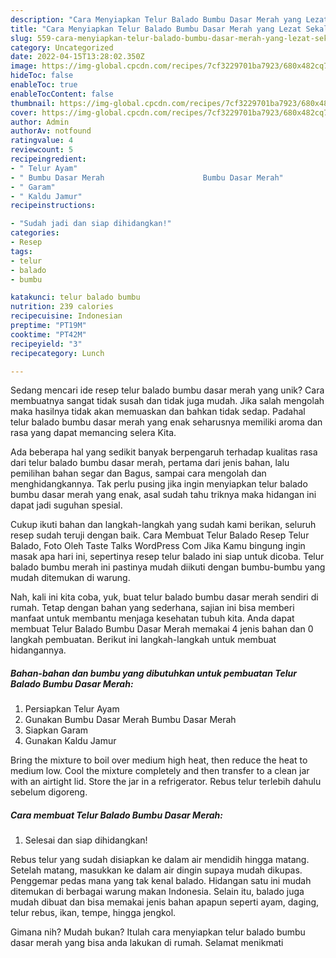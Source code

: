 ```yaml
---
description: "Cara Menyiapkan Telur Balado Bumbu Dasar Merah yang Lezat Sekali"
title: "Cara Menyiapkan Telur Balado Bumbu Dasar Merah yang Lezat Sekali"
slug: 559-cara-menyiapkan-telur-balado-bumbu-dasar-merah-yang-lezat-sekali
category: Uncategorized
date: 2022-04-15T13:28:02.350Z
image: https://img-global.cpcdn.com/recipes/7cf3229701ba7923/680x482cq70/telur-balado-bumbu-dasar-merah-foto-resep-utama.jpg
hideToc: false
enableToc: true
enableTocContent: false
thumbnail: https://img-global.cpcdn.com/recipes/7cf3229701ba7923/680x482cq70/telur-balado-bumbu-dasar-merah-foto-resep-utama.jpg
cover: https://img-global.cpcdn.com/recipes/7cf3229701ba7923/680x482cq70/telur-balado-bumbu-dasar-merah-foto-resep-utama.jpg
author: Admin
authorAv: notfound
ratingvalue: 4
reviewcount: 5
recipeingredient:
- " Telur Ayam"
- " Bumbu Dasar Merah                      Bumbu Dasar Merah"
- " Garam"
- " Kaldu Jamur"
recipeinstructions:

- "Sudah jadi dan siap dihidangkan!"
categories:
- Resep
tags:
- telur
- balado
- bumbu

katakunci: telur balado bumbu 
nutrition: 239 calories
recipecuisine: Indonesian
preptime: "PT19M"
cooktime: "PT42M"
recipeyield: "3"
recipecategory: Lunch

---
```





Sedang mencari ide resep telur balado bumbu dasar merah yang unik? Cara membuatnya sangat tidak susah dan tidak juga mudah. Jika salah mengolah maka hasilnya tidak akan memuaskan dan bahkan tidak sedap. Padahal telur balado bumbu dasar merah yang enak seharusnya memiliki aroma dan rasa yang dapat memancing selera Kita.





Ada beberapa hal yang sedikit banyak berpengaruh terhadap kualitas rasa dari telur balado bumbu dasar merah, pertama dari jenis bahan, lalu pemilihan bahan segar dan Bagus, sampai cara mengolah dan menghidangkannya. Tak perlu pusing jika ingin menyiapkan telur balado bumbu dasar merah yang enak,      asal sudah tahu triknya maka hidangan ini dapat jadi suguhan spesial.














Cukup ikuti bahan dan langkah-langkah yang sudah kami berikan, seluruh resep sudah teruji dengan baik. Cara Membuat Telur Balado Resep Telur Balado, Foto Oleh Taste Talks WordPress Com Jika Kamu bingung ingin masak apa hari ini, sepertinya resep telur balado ini siap untuk dicoba. Telur balado bumbu merah ini pastinya mudah diikuti dengan bumbu-bumbu yang mudah ditemukan di warung.






Nah, kali ini kita coba, yuk, buat telur balado bumbu dasar merah sendiri di rumah. Tetap dengan bahan yang sederhana, sajian ini bisa memberi manfaat untuk membantu menjaga kesehatan tubuh kita. Anda dapat membuat Telur Balado Bumbu Dasar Merah memakai 4 jenis bahan dan 0 langkah pembuatan. Berikut ini langkah-langkah untuk membuat hidangannya.

<!--inarticleads1-->

##### Bahan-bahan dan bumbu yang dibutuhkan untuk pembuatan Telur Balado Bumbu Dasar Merah:

1. Persiapkan  Telur Ayam
1. Gunakan  Bumbu Dasar Merah                      Bumbu Dasar Merah
1. Siapkan  Garam
1. Gunakan  Kaldu Jamur


Bring the mixture to boil over medium high heat, then reduce the heat to medium low. Cool the mixture completely and then transfer to a clean jar with an airtight lid. Store the jar in a refrigerator. Rebus telur terlebih dahulu sebelum digoreng. 

<!--inarticleads2-->

##### Cara membuat Telur Balado Bumbu Dasar Merah:


1. Selesai dan siap dihidangkan!

Rebus telur yang sudah disiapkan ke dalam air mendidih hingga matang. Setelah matang, masukkan ke dalam air dingin supaya mudah dikupas. Penggemar pedas mana yang tak kenal balado. Hidangan satu ini mudah ditemukan di berbagai warung makan Indonesia. Selain itu, balado juga mudah dibuat dan bisa memakai jenis bahan apapun seperti ayam, daging, telur rebus, ikan, tempe, hingga jengkol. 

Gimana nih? Mudah bukan? Itulah cara menyiapkan telur balado bumbu dasar merah yang bisa anda lakukan di rumah. Selamat menikmati
